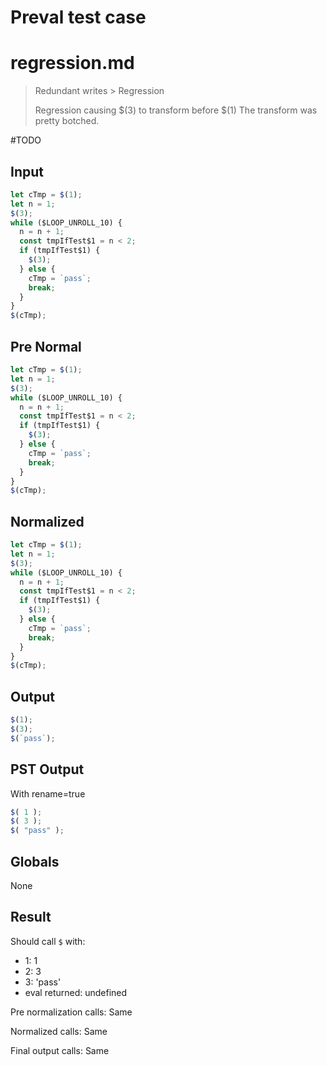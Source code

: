 # Preval test case

# regression.md

> Redundant writes > Regression
>
> Regression causing $(3) to transform before $(1)
> The transform was pretty botched.

#TODO

## Input

`````js filename=intro
let cTmp = $(1);
let n = 1;
$(3);
while ($LOOP_UNROLL_10) {
  n = n + 1;
  const tmpIfTest$1 = n < 2;
  if (tmpIfTest$1) {
    $(3);
  } else {
    cTmp = `pass`;
    break;
  }
}
$(cTmp);
`````

## Pre Normal

`````js filename=intro
let cTmp = $(1);
let n = 1;
$(3);
while ($LOOP_UNROLL_10) {
  n = n + 1;
  const tmpIfTest$1 = n < 2;
  if (tmpIfTest$1) {
    $(3);
  } else {
    cTmp = `pass`;
    break;
  }
}
$(cTmp);
`````

## Normalized

`````js filename=intro
let cTmp = $(1);
let n = 1;
$(3);
while ($LOOP_UNROLL_10) {
  n = n + 1;
  const tmpIfTest$1 = n < 2;
  if (tmpIfTest$1) {
    $(3);
  } else {
    cTmp = `pass`;
    break;
  }
}
$(cTmp);
`````

## Output

`````js filename=intro
$(1);
$(3);
$(`pass`);
`````

## PST Output

With rename=true

`````js filename=intro
$( 1 );
$( 3 );
$( "pass" );
`````

## Globals

None

## Result

Should call `$` with:
 - 1: 1
 - 2: 3
 - 3: 'pass'
 - eval returned: undefined

Pre normalization calls: Same

Normalized calls: Same

Final output calls: Same
